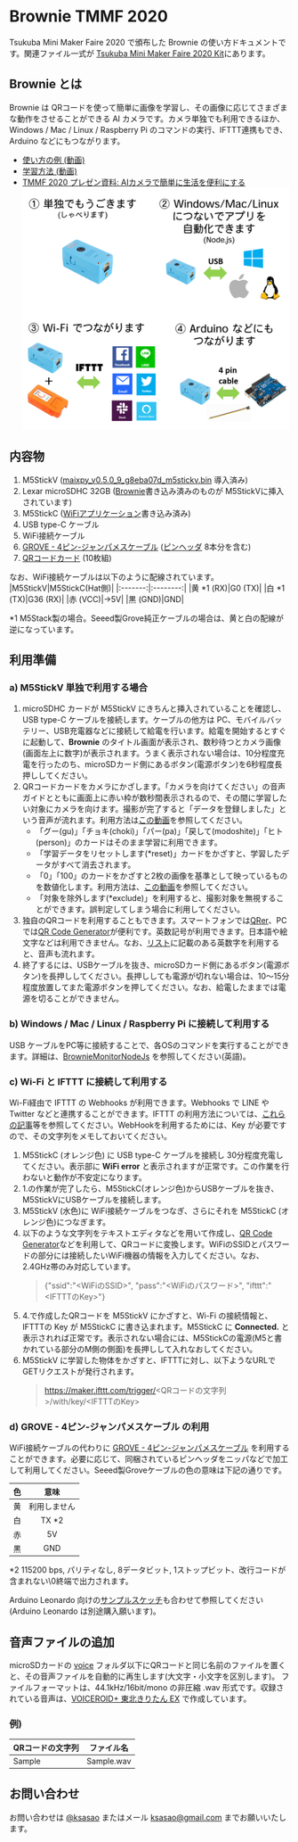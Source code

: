 # Brownie TMMF 2020
Tsukuba Mini Maker Faire 2020 で頒布した Brownie の使い方ドキュメントです。関連ファイル一式が [Tsukuba Mini Maker Faire 2020 Kit](https://github.com/ksasao/brownie/releases/tag/v2.1)にあります。

## Brownie とは
Brownie は QRコードを使って簡単に画像を学習し、その画像に応じてさまざまな動作をさせることができる AI カメラです。カメラ単独でも利用できるほか、Windows / Mac / Linux / Raspberry Pi のコマンドの実行、IFTTT連携もでき、Arduino などにもつながります。
- [使い方の例 (動画)](https://twitter.com/ksasao/status/1160532010856665089)
- [学習方法 (動画)](https://twitter.com/ksasao/status/1161978500091301893)
- [TMMF 2020 プレゼン資料: AIカメラで簡単に生活を便利にする](https://speakerdeck.com/ksasao/aikameradejian-dan-nisheng-huo-wobian-li-nisuru-number-tmmf2020)
![動作概要](usecase.png)

## 内容物
1. M5StickV ([maixpy_v0.5.0_9_g8eba07d_m5stickv.bin](http://dl.sipeed.com/MAIX/MaixPy/release/master/maixpy_v0.5.0_9_g8eba07d) 導入済み)
2. Lexar microSDHC 32GB ([Brownie](https://github.com/ksasao/brownie/tree/master/src/brownie_learn/M5StickV)書き込み済みのものが M5StickVに挿入されています)
3. M5StickC ([WiFiアプリケーション](https://github.com/ksasao/brownie/tree/master/src/brownie_learn/M5StickC/IFTTTConnector)書き込み済み)
4. USB type-C ケーブル
5. WiFi接続ケーブル
6. [GROVE - 4ピン-ジャンパメスケーブル](https://www.switch-science.com/catalog/1048/) ([ピンヘッダ](http://akizukidenshi.com/catalog/g/gC-09056/) 8本分を含む)
7. [QRコードカード](https://github.com/ksasao/brownie/tree/master/src/brownie_learn/QR) (10枚組)

なお、WiFi接続ケーブルは以下のように配線されています。
|M5StickV|M5StickC(Hat側)|
|:-------:|:--------:|
|黄 *1 (RX)|G0 (TX)|
|白 *1 (TX)|G36 (RX)|
|赤 (VCC)|→5V|
|黒 (GND)|GND|

*1 M5Stack製の場合。Seeed製Grove純正ケーブルの場合は、黄と白の配線が逆になっています。

## 利用準備
### a) M5StickV 単独で利用する場合
1. microSDHC カードが M5StickV にきちんと挿入されていることを確認し、 USB type-C ケーブルを接続します。ケーブルの他方は PC、モバイルバッテリー、USB充電器などに接続して給電を行います。給電を開始するとすぐに起動して、__Brownie__ のタイトル画面が表示され、数秒待つとカメラ画像(画面左上に数字)が表示されます。うまく表示されない場合は、10分程度充電を行ったのち、microSDカード側にあるボタン(電源ボタン)を6秒程度長押ししてください。
2. QRコードカードをカメラにかざします。「カメラを向けてください」の音声ガイドとともに画面上に赤い枠が数秒間表示されるので、その間に学習したい対象にカメラを向けます。撮影が完了すると「データを登録しました」という音声が流れます。利用方法は[この動画](https://twitter.com/ksasao/status/1161978500091301893)を参照してください。
    * 「グー(gu)」「チョキ(choki)」「パー(pa)」「戻して(modoshite)」「ヒト(person)」のカードはそのまま学習に利用できます。
    * 「学習データをリセットします(*reset)」カードをかざすと、学習したデータがすべて消去されます。
    * 「0」「100」のカードをかざすと2枚の画像を基準として映っているものを数値化します。利用方法は、[この動画](https://twitter.com/ksasao/status/1185909464471232512)を参照してください。
    * 「対象を除外します(*exclude)」を利用すると、撮影対象を無視することができます。誤判定してしまう場合に利用してください。
3. 独自のQRコードを利用することもできます。スマートフォンでは[QRer](https://shinoharata.github.io/QRer/)、PCでは[QR Code Generator](https://www.the-qrcode-generator.com/)が便利です。英数記号が利用できます。日本語や絵文字などは利用できません。なお、[リスト](voice.tsv)に記載のある英数字を利用すると、音声も流れます。
4. 終了するには、USBケーブルを抜き、microSDカード側にあるボタン(電源ボタン)を長押ししてください。長押ししても電源が切れない場合は、10～15分程度放置してまた電源ボタンを押してください。なお、給電したままでは電源を切ることができません。

### b) Windows / Mac / Linux / Raspberry Pi に接続して利用する
USB ケーブルをPC等に接続することで、各OSのコマンドを実行することができます。詳細は、[BrownieMonitorNodeJs](https://github.com/ksasao/brownie/tree/master/tool/BrownieMonitor/BrownieMonitorNodeJs) を参照してください(英語)。

### c) Wi-Fi と IFTTT に接続して利用する
Wi-Fi経由で IFTTT の Webhooks が利用できます。Webhooks で LINE や Twitter などと連携することができます。IFTTT の利用方法については、[これらの記事](https://www.google.co.jp/search?q=ifttt+webhook+line&ie=UTF-8&oe=)等を参照してください。WebHookを利用するためには、Key が必要ですので、その文字列をメモしておいてください。

1. M5StickC (オレンジ色) に USB type-C ケーブルを接続し 30分程度充電してください。表示部に __WiFi error__ と表示されますが正常です。この作業を行わないと動作が不安定になります。
2. 1.の作業が完了したら、M5StickC(オレンジ色)からUSBケーブルを抜き、M5StickVにUSBケーブルを接続します。
3. M5StickV (水色)に WiFi接続ケーブルをつなぎ、さらにそれを M5StickC (オレンジ色)につなぎます。
4. 以下のような文字列をテキストエディタなどを用いて作成し、[QR Code Generator](https://www.the-qrcode-generator.com/)などを利用して、QRコードに変換します。WiFiのSSIDとパスワードの部分には接続したいWiFi機器の情報を入力してください。なお、2.4GHz帯のみ対応しています。
    > {"ssid":"<WiFiのSSID>", "pass":"<WiFiのパスワード>", "ifttt":"<IFTTTのKey>"}
5. 4.で作成したQRコードを M5StickV にかざすと、Wi-Fi の接続情報と、IFTTTの Key が M5StickC に書き込まれます。M5StickC に __Connected.__ と表示されれば正常です。表示されない場合には、M5StickCの電源(M5と書かれている部分のM側の側面)を長押しして入れなおしてください。 
6. M5StickV に学習した物体をかざすと、IFTTTに対し、以下ようなURLでGETリクエストが発行されます。
    > https://maker.ifttt.com/trigger/<QRコードの文字列>/with/key/<IFTTTのKey>

### d) GROVE - 4ピン-ジャンパメスケーブル の利用
WiFi接続ケーブルの代わりに [GROVE - 4ピン-ジャンパメスケーブル](https://www.switch-science.com/catalog/1048/) を利用することができます。必要に応じて、同梱されているピンヘッダをニッパなどで加工して利用してください。Seeed製Groveケーブルの色の意味は下記の通りです。

|色|意味|
|:---:|:---:|
|黄|利用しません|
|白|TX *2|
|赤|5V|
|黒|GND|

*2 115200 bps, パリティなし, 8データビット, 1ストップビット、改行コードが含まれない\0終端で出力されます。

Arduino Leonardo 向けの[サンプルスケッチ](https://github.com/ksasao/brownie/tree/master/src/brownie_learn/4pinSerial/ArduinoLeonardoSample)も合わせて参照してください(Arduino Leonardo は別途購入願います)。

## 音声ファイルの追加
microSDカードの [voice](https://github.com/ksasao/brownie/tree/master/src/brownie_learn/M5StickV/voice) フォルダ以下にQRコードと同じ名前のファイルを置くと、その音声ファイルを自動的に再生します(大文字・小文字を区別します)。 ファイルフォーマットは、44.1kHz/16bit/mono の非圧縮 .wav 形式です。収録されている音声は、[VOICEROID+ 東北きりたん EX](https://www.ah-soft.com/voiceroid/kiritan/) で作成しています。

### 例)
|QRコードの文字列|ファイル名|
|---|---|
|Sample|Sample.wav|

## お問い合わせ
お問い合わせは [@ksasao](https://twitter.com/ksasao) またはメール ksasao@gmail.com までお願いいたします。